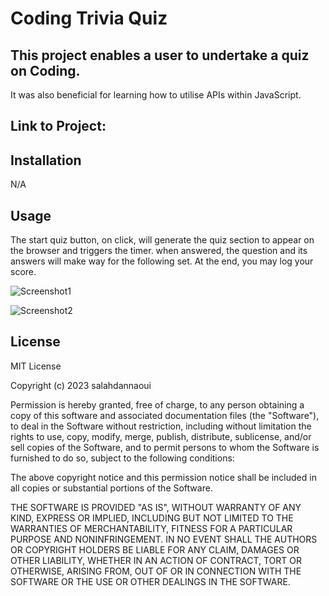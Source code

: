# Coding Trivia Quiz

## This project enables a user to undertake a quiz on Coding.
It was also beneficial for learning how to utilise APIs within JavaScript.

## Link to Project: 

## Installation

N/A

## Usage

The start quiz button, on click, will generate the quiz section to appear on the browser and triggers the timer. when answered, the question and its answers will make way for the following set. At the end, you may log your score.

![Screenshot1](./Assets/images/Screenshot1.png)

![Screenshot2](./Assets/images/Screenshot2.png)

## License

MIT License

Copyright (c) 2023 salahdannaoui

Permission is hereby granted, free of charge, to any person obtaining a copy
of this software and associated documentation files (the "Software"), to deal
in the Software without restriction, including without limitation the rights
to use, copy, modify, merge, publish, distribute, sublicense, and/or sell
copies of the Software, and to permit persons to whom the Software is
furnished to do so, subject to the following conditions:

The above copyright notice and this permission notice shall be included in all
copies or substantial portions of the Software.

THE SOFTWARE IS PROVIDED "AS IS", WITHOUT WARRANTY OF ANY KIND, EXPRESS OR
IMPLIED, INCLUDING BUT NOT LIMITED TO THE WARRANTIES OF MERCHANTABILITY,
FITNESS FOR A PARTICULAR PURPOSE AND NONINFRINGEMENT. IN NO EVENT SHALL THE
AUTHORS OR COPYRIGHT HOLDERS BE LIABLE FOR ANY CLAIM, DAMAGES OR OTHER
LIABILITY, WHETHER IN AN ACTION OF CONTRACT, TORT OR OTHERWISE, ARISING FROM,
OUT OF OR IN CONNECTION WITH THE SOFTWARE OR THE USE OR OTHER DEALINGS IN THE
SOFTWARE.